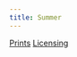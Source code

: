 ```yaml
---
title: Summer
---
```

[Prints](https://pixels.com/featured/summer-brady-lane.html)
[Licensing](https://licensing.pixels.com/featured/summer-brady-lane.html)
